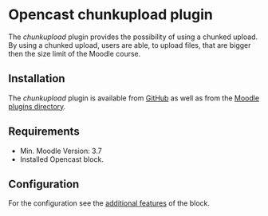# Opencast chunkupload plugin
The *chunkupload* plugin provides the possibility of using a chunked upload. By using a chunked upload, users are able, to upload files, that are bigger then the size limit of the Moodle course.

## Installation
The *chunkupload* plugin is available from [GitHub](https://github.com/Opencast-Moodle/moodle-local_chunkupload/releases) as well as from the [Moodle plugins directory](https://moodle.org/plugins/local_chunkupload).

## Requirements
* Min. Moodle Version: 3.7
* Installed Opencast block.

## Configuration
For the configuration see the [additional features](../block/additional_features.md) of the block.
